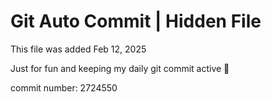# Git Auto Commit | Hidden File

This file was added Feb 12, 2025

Just for fun and keeping my daily git commit active 🤪

commit number: 2724550
